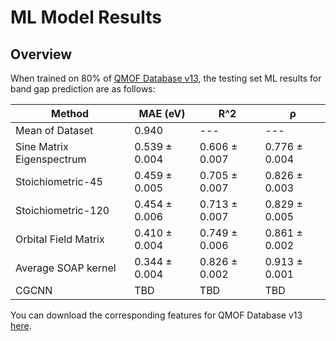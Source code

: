 # ML Model Results

## Overview
When trained on 80% of [QMOF Database v13](https://figshare.com/articles/dataset/QMOF_Database/13147324/13), the testing set ML results for band gap prediction are as follows:
 
| Method | MAE (eV) | R^2 | ρ |
| ----------- | ----------- | ----------- | ----------- |
| Mean of Dataset | 0.940 | --- | --- |
| Sine Matrix Eigenspectrum | 0.539 ± 0.004 | 0.606 ± 0.007 | 0.776 ± 0.004 |
| Stoichiometric-45 | 0.459 ± 0.005 | 0.705 ± 0.007 | 0.826 ± 0.003 |
| Stoichiometric-120 | 0.454 ± 0.006 | 0.713 ± 0.007 | 0.829 ± 0.005 |
| Orbital Field Matrix | 0.410 ± 0.004 | 0.749 ± 0.006 | 0.861 ± 0.002 |
| Average SOAP kernel | 0.344 ± 0.004 | 0.826 ± 0.002 | 0.913 ± 0.001 |
| CGCNN | TBD | TBD | TBD |

You can download the corresponding features for QMOF Database v13 [here](https://nuwildcat.sharepoint.com/:f:/s/TGS-QMOF/Es-51y1ZLmlDmoYOemYqArsBMtyAmG5qAs6UBFHh3C968g?e=0PIJsg).

